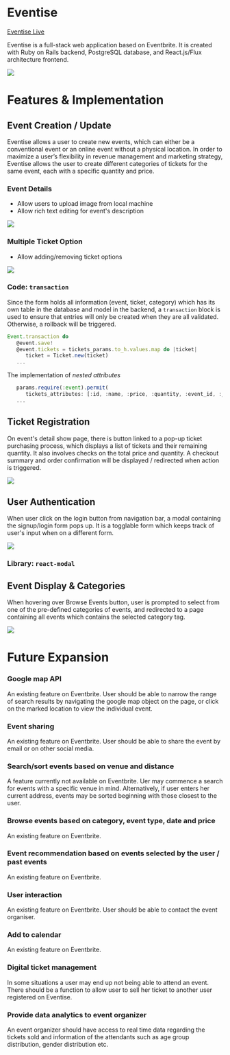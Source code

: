 # Eventise

[Eventise Live](https://eventise.herokuapp.com/)

Eventise is a full-stack web application based on Eventbrite. It is created with Ruby on Rails backend, PostgreSQL database, and React.js/Flux architecture frontend.

![](http://s3-us-west-1.amazonaws.com/eventise-dev/events/images/000/000/207/original/%E8%9E%A2%E5%B9%95%E6%88%AA%E5%9C%96_2017-12-01_14.28.43.png)

# Features & Implementation

## Event Creation / Update
 
Eventise allows a user to create new events, which can either be a conventional event or an online event without a physical location. In order to maximize a user’s flexibility in revenue management and marketing strategy, Eventise allows the user to create different categories of tickets for the same event, each with a specific quantity and price.

### Event Details
* Allow users to upload image from local machine
* Allow rich text editing for event's description

![](http://g.recordit.co/DFzUsxlpk1.gif)

### Multiple Ticket Option
* Allow adding/removing ticket options

![](http://g.recordit.co/ps3ok8WM5p.gif)

### Code: `transaction`
Since the form holds all information (event, ticket, category) which has its own table in the database and model in the backend, a `transaction` block is used to ensure that entries will only be created when they are all validated. Otherwise, a rollback will be triggered.

```javascript
Event.transaction do
   @event.save!
   @event.tickets = tickets_params.to_h.values.map do |ticket|
      ticket = Ticket.new(ticket)
   ...
```
The implementation of _nested attributes_

```javascript
   params.require(:event).permit(
      tickets_attributes: [:id, :name, :price, :quantity, :event_id, :_destroy]
   ...
```

## Ticket Registration

On event's detail show page, there is button linked to a pop-up ticket purchasing process, which displays a list of tickets and their remaining quantity. It also involves checks on the total price and quantity. A checkout summary and order confirmation will be displayed / redirected when action is triggered.

![](http://g.recordit.co/v5mNPmRFXQ.gif)

## User Authentication

When user click on the login button from navigation bar, a modal containing the signup/login form pops up. It is a togglable form which keeps track of user's input when on a different form.

![](http://g.recordit.co/WIc1PqyP74.gif)

### Library: `react-modal `

## Event Display & Categories

When hovering over Browse Events button, user is prompted to select from one of the pre-defined categories of events, and redirected to a page containing all events which contains the selected category tag.

![](http://s3-us-west-1.amazonaws.com/eventise-dev/events/images/000/000/047/original/%E8%9E%A2%E5%B9%95%E6%88%AA%E5%9C%96_2017-12-01_14.41.34.png)

# Future Expansion
 
### Google map API
An existing feature on Eventbrite. User should be able to narrow the range of search results by navigating the google map object on the page, or click on the marked location to view the individual event.
### Event sharing
An existing feature on Eventbrite. User should be able to share the event by email or on other social media.
### Search/sort events based on venue and distance
A feature currently not available on Eventbrite. Uer may commence a search for events with a specific venue in mind. Alternatively, if user enters her current address, events may be sorted beginning with those closest to the user.
### Browse events based on category, event type, date and price
An existing feature on Eventbrite.
### Event recommendation based on events selected by the user / past events
An existing feature on Eventbrite.
### User interaction
An existing feature on Eventbrite. User should be able to contact the event organiser.
### Add to calendar
An existing feature on Eventbrite.
### Digital ticket management
In some situations a user may end up not being able to attend an event. There should be a function to allow user to sell her ticket to another user registered on Eventise.
### Provide data analytics to event organizer
An event organizer should have access to real time data regarding the tickets sold and information of the attendants such as age group distribution, gender distribution etc.
